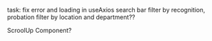 task:
fix error and loading in useAxios
search bar
filter by recognition, probation
filter by location and department??

ScroolUp Component?